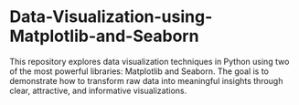 # Data-Visualization-using-Matplotlib-and-Seaborn
This repository explores data visualization techniques in Python using two of the most powerful libraries: Matplotlib and Seaborn. The goal is to demonstrate how to transform raw data into meaningful insights through clear, attractive, and informative visualizations. 

